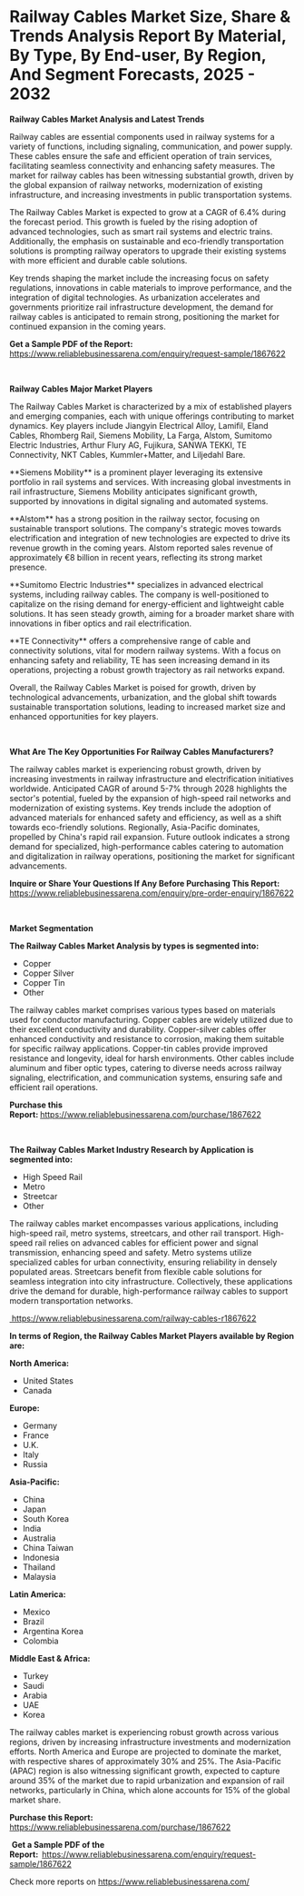 <p><h1>Railway Cables Market Size, Share & Trends Analysis Report By Material, By Type, By End-user, By Region, And Segment Forecasts, 2025 - 2032</h1></p><p><strong>Railway Cables Market Analysis and Latest Trends</strong></p>
<p><p>Railway cables are essential components used in railway systems for a variety of functions, including signaling, communication, and power supply. These cables ensure the safe and efficient operation of train services, facilitating seamless connectivity and enhancing safety measures. The market for railway cables has been witnessing substantial growth, driven by the global expansion of railway networks, modernization of existing infrastructure, and increasing investments in public transportation systems.</p><p>The Railway Cables Market is expected to grow at a CAGR of 6.4% during the forecast period. This growth is fueled by the rising adoption of advanced technologies, such as smart rail systems and electric trains. Additionally, the emphasis on sustainable and eco-friendly transportation solutions is prompting railway operators to upgrade their existing systems with more efficient and durable cable solutions.</p><p>Key trends shaping the market include the increasing focus on safety regulations, innovations in cable materials to improve performance, and the integration of digital technologies. As urbanization accelerates and governments prioritize rail infrastructure development, the demand for railway cables is anticipated to remain strong, positioning the market for continued expansion in the coming years.</p></p>
<p><strong>Get a Sample PDF of the Report:&nbsp;</strong> <a href="https://www.reliablebusinessarena.com/enquiry/request-sample/1867622?utm_campaign=2341&utm_medium=2&utm_source=Github&utm_content=ia&utm_term=13022025&utm_id=railway-cables">https://www.reliablebusinessarena.com/enquiry/request-sample/1867622</a></p>
<p>&nbsp;</p>
<p><strong>Railway Cables Major Market Players</strong></p>
<p><p>The Railway Cables Market is characterized by a mix of established players and emerging companies, each with unique offerings contributing to market dynamics. Key players include Jiangyin Electrical Alloy, Lamifil, Eland Cables, Rhomberg Rail, Siemens Mobility, La Farga, Alstom, Sumitomo Electric Industries, Arthur Flury AG, Fujikura, SANWA TEKKI, TE Connectivity, NKT Cables, Kummler+Matter, and Liljedahl Bare.</p><p>**Siemens Mobility** is a prominent player leveraging its extensive portfolio in rail systems and services. With increasing global investments in rail infrastructure, Siemens Mobility anticipates significant growth, supported by innovations in digital signaling and automated systems.</p><p>**Alstom** has a strong position in the railway sector, focusing on sustainable transport solutions. The company's strategic moves towards electrification and integration of new technologies are expected to drive its revenue growth in the coming years. Alstom reported sales revenue of approximately €8 billion in recent years, reflecting its strong market presence.</p><p>**Sumitomo Electric Industries** specializes in advanced electrical systems, including railway cables. The company is well-positioned to capitalize on the rising demand for energy-efficient and lightweight cable solutions. It has seen steady growth, aiming for a broader market share with innovations in fiber optics and rail electrification.</p><p>**TE Connectivity** offers a comprehensive range of cable and connectivity solutions, vital for modern railway systems. With a focus on enhancing safety and reliability, TE has seen increasing demand in its operations, projecting a robust growth trajectory as rail networks expand.</p><p>Overall, the Railway Cables Market is poised for growth, driven by technological advancements, urbanization, and the global shift towards sustainable transportation solutions, leading to increased market size and enhanced opportunities for key players.</p></p>
<p>&nbsp;</p>
<p><strong>What Are The Key Opportunities For Railway Cables Manufacturers?</strong></p>
<p><p>The railway cables market is experiencing robust growth, driven by increasing investments in railway infrastructure and electrification initiatives worldwide. Anticipated CAGR of around 5-7% through 2028 highlights the sector's potential, fueled by the expansion of high-speed rail networks and modernization of existing systems. Key trends include the adoption of advanced materials for enhanced safety and efficiency, as well as a shift towards eco-friendly solutions. Regionally, Asia-Pacific dominates, propelled by China's rapid rail expansion. Future outlook indicates a strong demand for specialized, high-performance cables catering to automation and digitalization in railway operations, positioning the market for significant advancements.</p></p>
<p><strong>Inquire or Share Your Questions If Any Before Purchasing This Report:</strong> <a href="https://www.reliablebusinessarena.com/enquiry/pre-order-enquiry/1867622?utm_campaign=2341&utm_medium=2&utm_source=Github&utm_content=ia&utm_term=13022025&utm_id=railway-cables">https://www.reliablebusinessarena.com/enquiry/pre-order-enquiry/1867622</a></p>
<p>&nbsp;</p>
<p><strong>Market Segmentation</strong></p>
<p><strong>The Railway Cables Market Analysis by types is segmented into:</strong></p>
<p><ul><li>Copper</li><li>Copper Silver</li><li>Copper Tin</li><li>Other</li></ul></p>
<p><p>The railway cables market comprises various types based on materials used for conductor manufacturing. Copper cables are widely utilized due to their excellent conductivity and durability. Copper-silver cables offer enhanced conductivity and resistance to corrosion, making them suitable for specific railway applications. Copper-tin cables provide improved resistance and longevity, ideal for harsh environments. Other cables include aluminum and fiber optic types, catering to diverse needs across railway signaling, electrification, and communication systems, ensuring safe and efficient rail operations.</p></p>
<p><strong>Purchase this Report:&nbsp;</strong><a href="https://www.reliablebusinessarena.com/purchase/1867622?utm_campaign=2341&utm_medium=2&utm_source=Github&utm_content=ia&utm_term=13022025&utm_id=railway-cables">https://www.reliablebusinessarena.com/purchase/1867622</a></p>
<p>&nbsp;</p>
<p><strong>The Railway Cables Market Industry Research by Application is segmented into:</strong></p>
<p><ul><li>High Speed Rail</li><li>Metro</li><li>Streetcar</li><li>Other</li></ul></p>
<p><p>The railway cables market encompasses various applications, including high-speed rail, metro systems, streetcars, and other rail transport. High-speed rail relies on advanced cables for efficient power and signal transmission, enhancing speed and safety. Metro systems utilize specialized cables for urban connectivity, ensuring reliability in densely populated areas. Streetcars benefit from flexible cable solutions for seamless integration into city infrastructure. Collectively, these applications drive the demand for durable, high-performance railway cables to support modern transportation networks.</p></p>
<p><a href="https://www.reliablebusinessarena.com/railway-cables-r1867622?utm_campaign=2341&utm_medium=2&utm_source=Github&utm_content=ia&utm_term=13022025&utm_id=railway-cables">&nbsp;https://www.reliablebusinessarena.com/railway-cables-r1867622</a></p>
<p><strong>In terms of Region, the Railway Cables Market Players available by Region are:</strong></p>
<p>
    <p> <strong> North America: </strong>
        <ul>
            <li>United States</li>
            <li>Canada</li>
        </ul>
        </p> 
    <p> <strong> Europe: </strong>
        <ul>
            <li>Germany</li>
            <li>France</li>
            <li>U.K.</li>
            <li>Italy</li>
            <li>Russia</li>
        </ul>
        </p> 
    <p> <strong> Asia-Pacific: </strong>
        <ul>
            <li>China</li>
            <li>Japan</li>
            <li>South Korea</li>
            <li>India</li>
            <li>Australia</li>
            <li>China Taiwan</li>
            <li>Indonesia</li>
            <li>Thailand</li>
            <li>Malaysia</li>
        </ul>
        </p> 
    <p> <strong> Latin America: </strong>
        <ul>
            <li>Mexico</li>
            <li>Brazil</li>
            <li>Argentina Korea</li>
            <li>Colombia</li>
        </ul>
        </p> 
    <p> <strong> Middle East & Africa: </strong>
        <ul>
            <li>Turkey</li>
            <li>Saudi</li>
            <li>Arabia</li>
            <li>UAE</li>
            <li>Korea</li>
        </ul>
    </p>
    </p>
<p><p>The railway cables market is experiencing robust growth across various regions, driven by increasing infrastructure investments and modernization efforts. North America and Europe are projected to dominate the market, with respective shares of approximately 30% and 25%. The Asia-Pacific (APAC) region is also witnessing significant growth, expected to capture around 35% of the market due to rapid urbanization and expansion of rail networks, particularly in China, which alone accounts for 15% of the global market share.</p></p>
<p><strong>Purchase this Report: </strong><a href="https://www.reliablebusinessarena.com/purchase/1867622?utm_campaign=2341&utm_medium=2&utm_source=Github&utm_content=ia&utm_term=13022025&utm_id=railway-cables">https://www.reliablebusinessarena.com/purchase/1867622</a></p>
<p>&nbsp;<strong>Get a Sample PDF of the Report:&nbsp;&nbsp;</strong><a href="https://www.reliablebusinessarena.com/enquiry/request-sample/1867622?utm_campaign=2341&utm_medium=2&utm_source=Github&utm_content=ia&utm_term=13022025&utm_id=railway-cables">https://www.reliablebusinessarena.com/enquiry/request-sample/1867622</a></p>
<p><strong></strong></p>
<p>Check more reports on <a href="https://www.reliablebusinessarena.com/?utm_campaign=2341&utm_medium=2&utm_source=Github&utm_content=ia&utm_term=13022025&utm_id=railway-cables">https://www.reliablebusinessarena.com/</a></p>